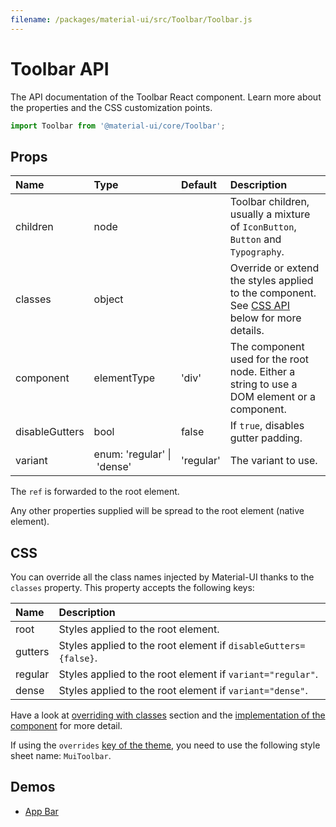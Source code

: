 ```yaml
---
filename: /packages/material-ui/src/Toolbar/Toolbar.js
---
```


<!--- This documentation is automatically generated, do not try to edit it. -->

# Toolbar API

<p class="description">The API documentation of the Toolbar React component. Learn more about the properties and the CSS customization points.</p>

```js
import Toolbar from '@material-ui/core/Toolbar';
```

## Props

| Name                                          | Type                                                                                 | Default                                     | Description                                                                                         |
| :-------------------------------------------- | :----------------------------------------------------------------------------------- | :------------------------------------------ | :-------------------------------------------------------------------------------------------------- |
| <span class="prop-name">children</span>       | <span class="prop-type">node</span>                                                  |                                             | Toolbar children, usually a mixture of `IconButton`, `Button` and `Typography`.                     |
| <span class="prop-name">classes</span>        | <span class="prop-type">object</span>                                                |                                             | Override or extend the styles applied to the component. See [CSS API](#css) below for more details. |
| <span class="prop-name">component</span>      | <span class="prop-type">elementType</span>                                           | <span class="prop-default">'div'</span>     | The component used for the root node. Either a string to use a DOM element or a component.          |
| <span class="prop-name">disableGutters</span> | <span class="prop-type">bool</span>                                                  | <span class="prop-default">false</span>     | If `true`, disables gutter padding.                                                                 |
| <span class="prop-name">variant</span>        | <span class="prop-type">enum:&nbsp;'regular'&nbsp;&#124;<br>&nbsp;'dense'<br></span> | <span class="prop-default">'regular'</span> | The variant to use.                                                                                 |

The `ref` is forwarded to the root element.

Any other properties supplied will be spread to the root element (native element).

## CSS

You can override all the class names injected by Material-UI thanks to the `classes` property.
This property accepts the following keys:

| Name                                   | Description                                                     |
| :------------------------------------- | :-------------------------------------------------------------- |
| <span class="prop-name">root</span>    | Styles applied to the root element.                             |
| <span class="prop-name">gutters</span> | Styles applied to the root element if `disableGutters={false}`. |
| <span class="prop-name">regular</span> | Styles applied to the root element if `variant="regular"`.      |
| <span class="prop-name">dense</span>   | Styles applied to the root element if `variant="dense"`.        |

Have a look at [overriding with classes](/customization/overrides/#overriding-with-classes) section
and the [implementation of the component](https://github.com/mui-org/material-ui/blob/next/packages/material-ui/src/Toolbar/Toolbar.js)
for more detail.

If using the `overrides` [key of the theme](/customization/themes/#css),
you need to use the following style sheet name: `MuiToolbar`.

## Demos

- [App Bar](/demos/app-bar/)
